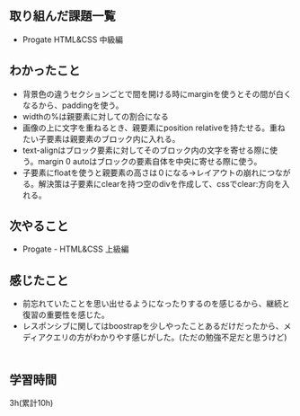 ## 取り組んだ課題一覧

- Progate HTML&CSS 中級編




## わかったこと
- 背景色の違うセクションごとで間を開ける時にmarginを使うとその間が白くなるから、paddingを使う。
- widthの%は親要素に対しての割合になる
- 画像の上に文字を重ねるとき、親要素にposition relativeを持たせる。重ねたい子要素は親要素のブロック内に入れる。
- text-alignはブロック要素に対してそのブロック内の文字を寄せる際に使う。margin 0 autoはブロックの要素自体を中央に寄せる際に使う。
- 子要素にfloatを使うと親要素の高さは０になる→レイアウトの崩れにつながる。解決策は子要素にclearを持つ空のdivを作成して、cssでclear:方向を入れる。

	

## 次やること
 -  Progate - HTML&CSS 上級編

## 感じたこと
- 前忘れていたことを思い出せるようになったりするのを感じるから、継続と復習の重要性を感じた。
- レスポンシブに関してはboostrapを少しやったことあるだけだったから、メディアクエリの方がわかりやす感じがした。(ただの勉強不足だと思うけど)
　
## 学習時間 
3h(累計10h)

